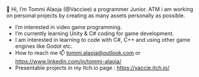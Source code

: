👋 Hi, I’m Tommi Alaoja (@Vacciee) a programmer Junior. ATM i am working on personal projects by creating as many assets personally as possible.
- I’m interested in video game programming.
- I’m currently learning Unity & C# coding for game development. 
- I am interested in learning to code with C#, C++ and using other game engines like Godot etc.
- How to reach me 📫 tommi.alaoja@outlook.com or https://www.linkedin.com/in/tommi-alaoja/​
- Presentable projects in my Itch.io page : https://vaccie.itch.io/

<!---
Vacciee/Vacciee is a ✨ special ✨ repository because its `README.md` (this file) appears on your GitHub profile.
You can click the Preview link to take a look at your changes.
--->
